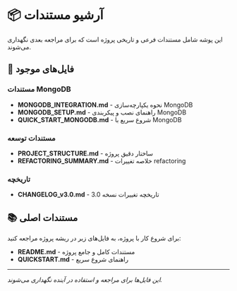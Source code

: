 # 📦 آرشیو مستندات

این پوشه شامل مستندات فرعی و تاریخی پروژه است که برای مراجعه بعدی نگهداری می‌شوند.

## 📄 فایل‌های موجود

### مستندات MongoDB
- **MONGODB_INTEGRATION.md** - نحوه یکپارچه‌سازی MongoDB
- **MONGODB_SETUP.md** - راهنمای نصب و پیکربندی MongoDB
- **QUICK_START_MONGODB.md** - شروع سریع با MongoDB

### مستندات توسعه
- **PROJECT_STRUCTURE.md** - ساختار دقیق پروژه
- **REFACTORING_SUMMARY.md** - خلاصه تغییرات refactoring

### تاریخچه
- **CHANGELOG_v3.0.md** - تاریخچه تغییرات نسخه 3.0

## 📚 مستندات اصلی

برای شروع کار با پروژه، به فایل‌های زیر در ریشه پروژه مراجعه کنید:
- **README.md** - مستندات کامل و جامع پروژه
- **QUICKSTART.md** - راهنمای شروع سریع

---

*این فایل‌ها برای مراجعه و استفاده در آینده نگهداری می‌شوند.*
